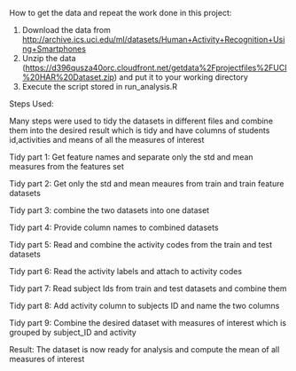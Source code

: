 How to get the data and repeat the work done in this project:

1. Download the data from http://archive.ics.uci.edu/ml/datasets/Human+Activity+Recognition+Using+Smartphones
2. Unzip the data (https://d396qusza40orc.cloudfront.net/getdata%2Fprojectfiles%2FUCI%20HAR%20Dataset.zip) and put it to your working directory
3. Execute the script stored in run_analysis.R

Steps Used:

Many steps were used to tidy the datasets in different files and combine them into the desired result which is tidy and have columns of
students id,activities and means of all the measures of interest

Tidy part 1:
Get feature names and separate only the std and mean measures from the features set

Tidy part 2:
Get only the std and mean meaures from train and train feature datasets

Tidy part 3:
combine the two datasets into one dataset

Tidy part 4:
Provide column names to combined datasets

Tidy part 5:
Read and combine the activity codes from the train and test datasets

Tidy part 6:
Read the activity labels and attach to activity codes

Tidy part 7:
Read subject Ids from train and test datasets and combine them

Tidy part 8:
Add activity column to subjects ID and name the two columns

Tidy part 9:
Combine the desired dataset with measures of interest which is grouped by subject_ID and activity

Result:
The dataset is now ready for analysis and compute the mean of all measures of interest



